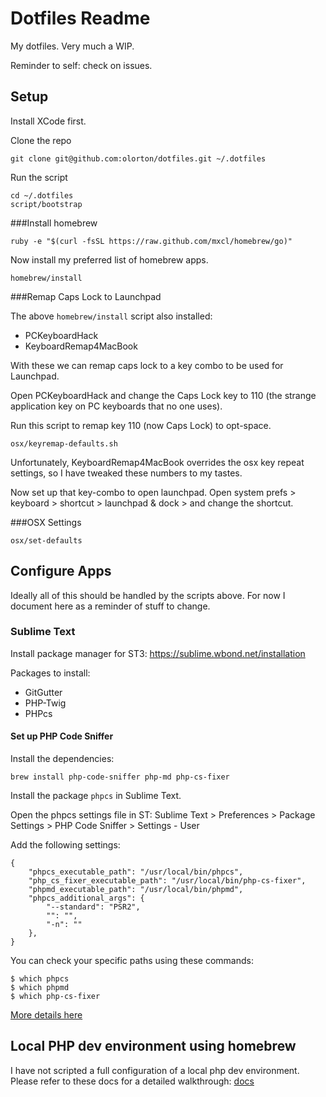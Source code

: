 # Dotfiles Readme

My dotfiles. Very much a WIP.

Reminder to self: check on issues.

## Setup

Install XCode first.

Clone the repo

    git clone git@github.com:olorton/dotfiles.git ~/.dotfiles

Run the script
    
    cd ~/.dotfiles
    script/bootstrap

###Install homebrew

    ruby -e "$(curl -fsSL https://raw.github.com/mxcl/homebrew/go)"

Now install my preferred list of homebrew apps.

    homebrew/install

###Remap Caps Lock to Launchpad

The above ```homebrew/install``` script also installed:

- PCKeyboardHack
- KeyboardRemap4MacBook

With these we can remap caps lock to a key combo to be used for Launchpad.

Open PCKeyboardHack and change the Caps Lock key to 110 (the strange application key on PC keyboards that no one uses).

Run this script to remap key 110 (now Caps Lock) to opt-space.

	osx/keyremap-defaults.sh

Unfortunately, KeyboardRemap4MacBook overrides the osx key repeat settings, so I have tweaked these numbers to my tastes.

Now set up that key-combo to open launchpad. Open system prefs > keyboard > shortcut > launchpad & dock > and change the shortcut.

###OSX Settings
    
    osx/set-defaults

## Configure Apps

Ideally all of this should be handled by the scripts above. For now I document here as a reminder of stuff to change.

### Sublime Text

Install package manager for ST3: https://sublime.wbond.net/installation

Packages to install:

- GitGutter
- PHP-Twig
- PHPcs

#### Set up PHP Code Sniffer

Install the dependencies:

    brew install php-code-sniffer php-md php-cs-fixer

Install the package ```phpcs``` in Sublime Text.

Open the phpcs settings file in ST: Sublime Text > Preferences > Package Settings > PHP Code Sniffer > Settings - User 

Add the following settings:

    {
        "phpcs_executable_path": "/usr/local/bin/phpcs",
        "php_cs_fixer_executable_path": "/usr/local/bin/php-cs-fixer",
        "phpmd_executable_path": "/usr/local/bin/phpmd",
        "phpcs_additional_args": {
            "--standard": "PSR2",
            "": "",
            "-n": ""
        },
    }

You can check your specific paths using these commands:

    $ which phpcs
    $ which phpmd
    $ which php-cs-fixer


[More details here](http://www.soulbroken.co.uk/code/sublimephpcs/)

## Local PHP dev environment using homebrew

I have not scripted a full configuration of a local php dev environment. Please refer to these docs for a detailed walkthrough: [docs](https://github.com/olorton/dotfiles/tree/master/docs)
